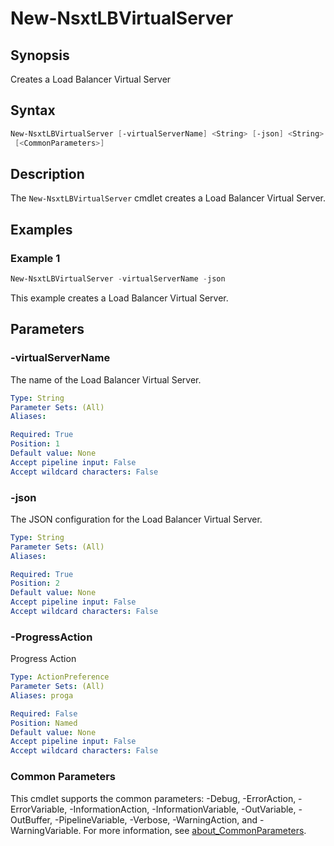 # New-NsxtLBVirtualServer

## Synopsis

Creates a Load Balancer Virtual Server

## Syntax

```powershell
New-NsxtLBVirtualServer [-virtualServerName] <String> [-json] <String> [-ProgressAction <ActionPreference>]
 [<CommonParameters>]
```

## Description

The `New-NsxtLBVirtualServer` cmdlet creates a Load Balancer Virtual Server.

## Examples

### Example 1

```powershell
New-NsxtLBVirtualServer -virtualServerName -json
```

This example creates a Load Balancer Virtual Server.

## Parameters

### -virtualServerName

The name of the Load Balancer Virtual Server.

```yaml
Type: String
Parameter Sets: (All)
Aliases:

Required: True
Position: 1
Default value: None
Accept pipeline input: False
Accept wildcard characters: False
```

### -json

The JSON configuration for the Load Balancer Virtual Server.

```yaml
Type: String
Parameter Sets: (All)
Aliases:

Required: True
Position: 2
Default value: None
Accept pipeline input: False
Accept wildcard characters: False
```

### -ProgressAction

Progress Action

```yaml
Type: ActionPreference
Parameter Sets: (All)
Aliases: proga

Required: False
Position: Named
Default value: None
Accept pipeline input: False
Accept wildcard characters: False
```

### Common Parameters

This cmdlet supports the common parameters: -Debug, -ErrorAction, -ErrorVariable, -InformationAction, -InformationVariable, -OutVariable, -OutBuffer, -PipelineVariable, -Verbose, -WarningAction, and -WarningVariable. For more information, see [about_CommonParameters](http://go.microsoft.com/fwlink/?LinkID=113216).
